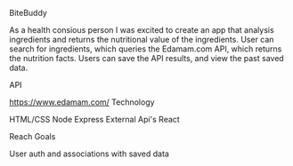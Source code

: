 BiteBuddy

As a health consious person I was excited to create an app that analysis ingredients and returns the nutritional value of the ingredients.
User can search for ingredients, which queries the Edamam.com API, which returns the nutrition facts. Users can save the API results, and view the past saved data.


API 

https://www.edamam.com/
Technology

HTML/CSS
Node Express
External Api's
React

Reach Goals

User auth and associations with saved data


